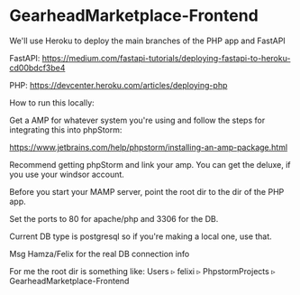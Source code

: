 # GearheadMarketplace-Frontend
 
We'll use Heroku to deploy the main branches of the PHP app and FastAPI

FastAPI: https://medium.com/fastapi-tutorials/deploying-fastapi-to-heroku-cd00bdcf3be4

PHP: https://devcenter.heroku.com/articles/deploying-php 

How to run this locally: 

Get a AMP for whatever system you're using and follow the steps for integrating this into phpStorm: 

https://www.jetbrains.com/help/phpstorm/installing-an-amp-package.html

Recommend getting phpStorm and link your amp. You can get the deluxe, if you use your windsor account.

Before you start your MAMP server, point the root dir to the dir of the PHP app.

Set the ports to 80 for apache/php and 3306 for the DB. 

Current DB type is postgresql so if you're making a local one, use that. 

Msg Hamza/Felix for the real DB connection info

For me the root dir is something like: Users ▹ felixi ▹ PhpstormProjects ▹ GearheadMarketplace-Frontend
